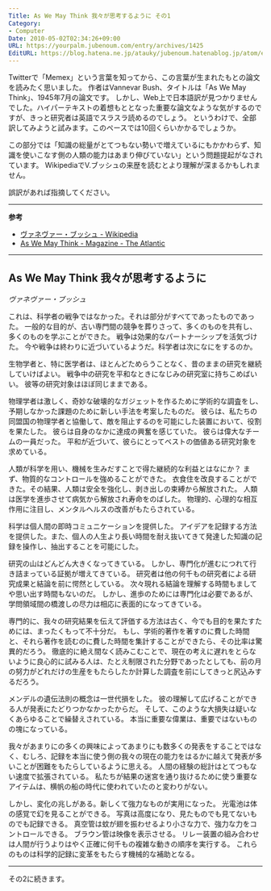 ```yaml
---
Title: As We May Think 我々が思考するように その1
Category:
- Computer
Date: 2010-05-02T02:34:26+09:00
URL: https://yourpalm.jubenoum.com/entry/archives/1425
EditURL: https://blog.hatena.ne.jp/atauky/jubenoum.hatenablog.jp/atom/entry/6653458415120891033
---
```


Twitterで「Memex」という言葉を知ってから、この言葉が生まれたもとの論文を読みたく思いました。
作者はVannevar Bush、タイトルは「As We May Think」、1945年7月の論文です。
しかし、Web上で日本語訳が見つかりませんでした。ハイパーテキストの着想もととなった重要な論文なような気がするのですが、きっと研究者は英語でスラスラ読めるのでしょう。
というわけで、全部訳してみようと試みます。このペースでは10回くらいかかるでしょうか。

この部分では「知識の総量がとてつもない勢いで増えているにもかかわらず、知識を使いこなす側の人類の能力はあまり伸びていない」という問題提起がなされています。
WikipediaでV.ブッシュの来歴を読むとより理解が深まるかもしれません。

誤訳があれば指摘してください。

<hr />

<strong>参考</strong>
<ul>
	<li><a href="http://ja.wikipedia.org/wiki/%E3%83%B4%E3%82%A1%E3%83%8D%E3%83%B4%E3%82%A1%E3%83%BC%E3%83%BB%E3%83%96%E3%83%83%E3%82%B7%E3%83%A5" title="ヴァネヴァー・ブッシュ - Wikipedia">ヴァネヴァー・ブッシュ - Wikipedia</a></li>
	<li><a href="http://www.theatlantic.com/magazine/archive/1969/12/as-we-may-think/3881/" title="As We May Think - Magazine - The Atlantic">As We May Think - Magazine - The Atlantic</a></li>
</ul>

<hr />

<h2>As We May Think 我々が思考するように</h2>

<em>ヴァネヴァー・ブッシュ</em>

これは、科学者の戦争ではなかった。それは部分がすべてであったものであった。
一般的な目的が、古い専門間の競争を葬りさって、多くのものを共有し、多くのものを学ぶことができた。
戦争は効果的なパートナーシップを活気づけた。
今や戦争は終わりに近づいているようだ。科学者は次になにをするのか。

生物学者と、特に医学者は、ほとんどためらうことなく、昔のままの研究を継続していけばよい。
戦争中の研究を平和なときになじみの研究室に持ちこめばいい。
彼等の研究対象はほぼ同じままである。

物理学者は激しく、奇妙な破壊的なガジェットを作るために学術的な調査をし、予期しなかった課題のために新しい手法を考案したものだ。
彼らは、私たちの同盟国の物理学者と協働して、敵を阻止するのを可能にした装置において、役割を果たした。
彼らは自身のなかに達成の興奮を感じていた。
彼らは偉大なチームの一員だった。
平和が近づいて、彼らにとってベストの価値ある研究対象を求めている。

人類が科学を用い、機械を生みだすことで得た継続的な利益とはなにか？
まず、物質的なコントロールを強めることができた。
衣食住を改良することができた。その結果、人類は安全を強化し、剥き出しの束縛から解放された。
人類は医学を進歩させて病気から解放され寿命をのばした。
物理的、心理的な相互作用に注目し、メンタルヘルスの改善がもたらされている。

科学は個人間の即時コミュニケーションを提供した。
アイデアを記録する方法を提供した。また、個人の人生より長い時間を耐え抜いてきて発達した知識の記録を操作し、抽出することを可能にした。

研究の山はどんどん大きくなってきている。
しかし、専門化が進むにつれて行き詰まっている証拠が増えてきている。
研究者は他の何千もの研究者による研究成果と結論を前に愕然としている。
次々現れる結論を理解する時間もましてや思い出す時間もないのだ。
しかし、進歩のためには専門化は必要であるが、学問領域間の橋渡しの尽力は相応に表面的になってきている。

専門的に、我々の研究結果を伝えて評価する方法は古く、今でも目的を果たすためには、まったくもって不十分だ。
もし、学術的著作を著すのに費した時間と、それら著作を読むのに費した時間を集計することができたら、その比率は驚異的だろう。
徹底的に絶え間なく読みこむことで、現在の考えに遅れをとらないように良心的に試みる人は、たとえ制限された分野であったとしても、前の月の努力がどれだけの生産をもたらしたか計算した調査を前にしてきっと尻込みするだろう。

メンデルの遺伝法則の概念は一世代損をした。
彼の理解して広げることができる人が発表にたどりつかなかったからだ。
そして、このような大損失は疑いなくあらゆることで繰替えされている。
本当に重要な偉業は、重要ではないものの塊になっている。

我々があまりにの多くの興味によってあまりにも数多くの発表をすることではなく、むしろ、記録を本当に使う側の我々の現在の能力をはるかに越えて発表が多いことが困難をもたらしているように思える。
人間の経験の総計はとてつもない速度で拡張されている。
私たちが結果の迷宮を通り抜けるために使う重要なアイテムは、横帆の船の時代に使われていたのと変わりがない。

しかし、変化の兆しがある。新しくて強力なものが実用になった。
光電池は体の感覚で幻を見ることができる。
写真は高度になり、見たものでも見てないものでも記録できる。
真空管は蚊が翅を振わせるより小さな力で、強力な力をコントロールできる。
ブラウン管は映像を表示させる。
リレー装置の組み合わせは人間が行うよりはやく正確に何千もの複雑な動きの順序を実行する。
これらのものは科学的記録に変革をもたらす機械的な補助となる。

<hr />

その2に続きます。
